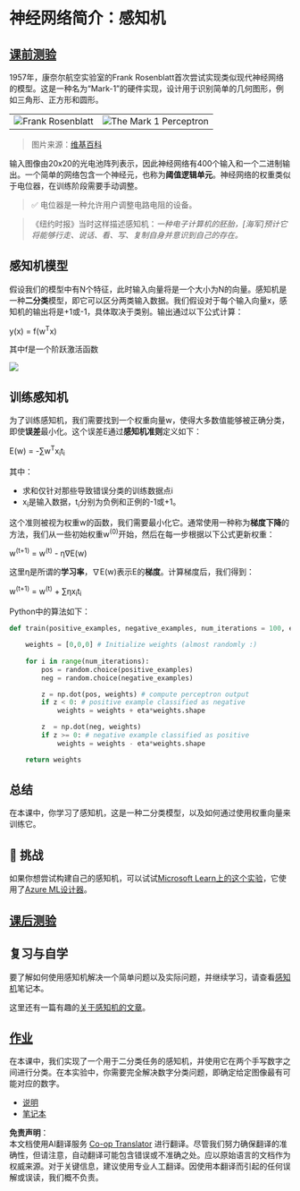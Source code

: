<!--
CO_OP_TRANSLATOR_METADATA:
{
  "original_hash": "0c37770bba4fff3c71dc00eb261ee61b",
  "translation_date": "2025-08-24T20:38:46+00:00",
  "source_file": "lessons/3-NeuralNetworks/03-Perceptron/README.md",
  "language_code": "zh"
}
-->
# 神经网络简介：感知机

## [课前测验](https://red-field-0a6ddfd03.1.azurestaticapps.net/quiz/103)

1957年，康奈尔航空实验室的Frank Rosenblatt首次尝试实现类似现代神经网络的模型。这是一种名为“Mark-1”的硬件实现，设计用于识别简单的几何图形，例如三角形、正方形和圆形。

|      |      |
|--------------|-----------|
|<img src='images/Rosenblatt-wikipedia.jpg' alt='Frank Rosenblatt'/> | <img src='images/Mark_I_perceptron_wikipedia.jpg' alt='The Mark 1 Perceptron' />|

> 图片来源：[维基百科](https://en.wikipedia.org/wiki/Perceptron)

输入图像由20x20的光电池阵列表示，因此神经网络有400个输入和一个二进制输出。一个简单的网络包含一个神经元，也称为**阈值逻辑单元**。神经网络的权重类似于电位器，在训练阶段需要手动调整。

> ✅ 电位器是一种允许用户调整电路电阻的设备。

> 《纽约时报》当时这样描述感知机：*一种电子计算机的胚胎，[海军]预计它将能够行走、说话、看、写、复制自身并意识到自己的存在。*

## 感知机模型

假设我们的模型中有N个特征，此时输入向量将是一个大小为N的向量。感知机是一种**二分类**模型，即它可以区分两类输入数据。我们假设对于每个输入向量x，感知机的输出将是+1或-1，具体取决于类别。输出通过以下公式计算：

y(x) = f(w<sup>T</sup>x)

其中f是一个阶跃激活函数

<!-- img src="http://www.sciweavers.org/tex2img.php?eq=f%28x%29%20%3D%20%5Cbegin%7Bcases%7D%0A%20%20%20%20%20%20%20%20%20%2B1%20%26%20x%20%5Cgeq%200%20%5C%5C%0A%20%20%20%20%20%20%20%20%20-1%20%26%20x%20%3C%200%0A%20%20%20%20%20%20%20%5Cend%7Bcases%7D%20%5C%5C%0A&bc=White&fc=Black&im=jpg&fs=12&ff=arev&edit=0" align="center" border="0" alt="f(x) = \begin{cases} +1 & x \geq 0 \\ -1 & x < 0 \end{cases} \\" width="154" height="50" / -->
<img src="images/activation-func.png"/>

## 训练感知机

为了训练感知机，我们需要找到一个权重向量w，使得大多数值能够被正确分类，即使**误差**最小化。这个误差E通过**感知机准则**定义如下：

E(w) = -∑w<sup>T</sup>x<sub>i</sub>t<sub>i</sub>

其中：

* 求和仅针对那些导致错误分类的训练数据点i
* x<sub>i</sub>是输入数据，t<sub>i</sub>分别为负例和正例的-1或+1。

这个准则被视为权重w的函数，我们需要最小化它。通常使用一种称为**梯度下降**的方法，我们从一些初始权重w<sup>(0)</sup>开始，然后在每一步根据以下公式更新权重：

w<sup>(t+1)</sup> = w<sup>(t)</sup> - η∇E(w)

这里η是所谓的**学习率**，∇E(w)表示E的**梯度**。计算梯度后，我们得到：

w<sup>(t+1)</sup> = w<sup>(t)</sup> + ∑ηx<sub>i</sub>t<sub>i</sub>

Python中的算法如下：

```python
def train(positive_examples, negative_examples, num_iterations = 100, eta = 1):

    weights = [0,0,0] # Initialize weights (almost randomly :)
        
    for i in range(num_iterations):
        pos = random.choice(positive_examples)
        neg = random.choice(negative_examples)

        z = np.dot(pos, weights) # compute perceptron output
        if z < 0: # positive example classified as negative
            weights = weights + eta*weights.shape

        z  = np.dot(neg, weights)
        if z >= 0: # negative example classified as positive
            weights = weights - eta*weights.shape

    return weights
```

## 总结

在本课中，你学习了感知机，这是一种二分类模型，以及如何通过使用权重向量来训练它。

## 🚀 挑战

如果你想尝试构建自己的感知机，可以试试[Microsoft Learn上的这个实验](https://docs.microsoft.com/en-us/azure/machine-learning/component-reference/two-class-averaged-perceptron?WT.mc_id=academic-77998-cacaste)，它使用了[Azure ML设计器](https://docs.microsoft.com/en-us/azure/machine-learning/concept-designer?WT.mc_id=academic-77998-cacaste)。

## [课后测验](https://red-field-0a6ddfd03.1.azurestaticapps.net/quiz/203)

## 复习与自学

要了解如何使用感知机解决一个简单问题以及实际问题，并继续学习，请查看[感知机](../../../../../lessons/3-NeuralNetworks/03-Perceptron/Perceptron.ipynb)笔记本。

这里还有一篇有趣的[关于感知机的文章](https://towardsdatascience.com/what-is-a-perceptron-basics-of-neural-networks-c4cfea20c590)。

## [作业](lab/README.md)

在本课中，我们实现了一个用于二分类任务的感知机，并使用它在两个手写数字之间进行分类。在本实验中，你需要完全解决数字分类问题，即确定给定图像最有可能对应的数字。

* [说明](lab/README.md)
* [笔记本](../../../../../lessons/3-NeuralNetworks/03-Perceptron/lab/PerceptronMultiClass.ipynb)

**免责声明**：  
本文档使用AI翻译服务 [Co-op Translator](https://github.com/Azure/co-op-translator) 进行翻译。尽管我们努力确保翻译的准确性，但请注意，自动翻译可能包含错误或不准确之处。应以原始语言的文档作为权威来源。对于关键信息，建议使用专业人工翻译。因使用本翻译而引起的任何误解或误读，我们概不负责。